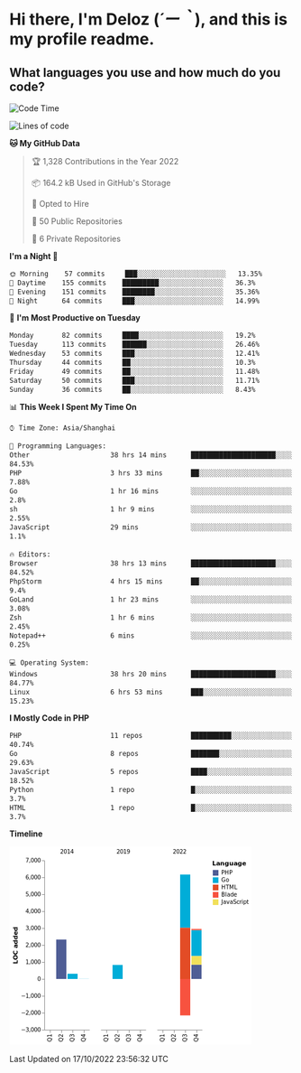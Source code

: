 # **Hi there, I'm Deloz (*´ー｀*), and this is my profile readme.**
<!--  [![Profile views](https://gpvc.arturio.dev/dank-del)](https://github.com/dank-del) -->
## **What languages you use and how much do you code?**

<!--START_SECTION:waka-->
![Code Time](http://img.shields.io/badge/Code%20Time-45%20hrs%2014%20mins-blue)

![Lines of code](https://img.shields.io/badge/From%20Hello%20World%20I%27ve%20Written-10%20Thousand%20lines%20of%20code-blue)

**🐱 My GitHub Data** 

> 🏆 1,328 Contributions in the Year 2022
 > 
> 📦 164.2 kB Used in GitHub's Storage 
 > 
> 💼 Opted to Hire
 > 
> 📜 50 Public Repositories 
 > 
> 🔑 6 Private Repositories  
 > 
**I'm a Night 🦉** 

```text
🌞 Morning    57 commits     ███░░░░░░░░░░░░░░░░░░░░░░   13.35% 
🌆 Daytime    155 commits    █████████░░░░░░░░░░░░░░░░   36.3% 
🌃 Evening    151 commits    ████████░░░░░░░░░░░░░░░░░   35.36% 
🌙 Night      64 commits     ███░░░░░░░░░░░░░░░░░░░░░░   14.99%

```
📅 **I'm Most Productive on Tuesday** 

```text
Monday       82 commits     ████░░░░░░░░░░░░░░░░░░░░░   19.2% 
Tuesday      113 commits    ██████░░░░░░░░░░░░░░░░░░░   26.46% 
Wednesday    53 commits     ███░░░░░░░░░░░░░░░░░░░░░░   12.41% 
Thursday     44 commits     ██░░░░░░░░░░░░░░░░░░░░░░░   10.3% 
Friday       49 commits     ██░░░░░░░░░░░░░░░░░░░░░░░   11.48% 
Saturday     50 commits     ███░░░░░░░░░░░░░░░░░░░░░░   11.71% 
Sunday       36 commits     ██░░░░░░░░░░░░░░░░░░░░░░░   8.43%

```


📊 **This Week I Spent My Time On** 

```text
⌚︎ Time Zone: Asia/Shanghai

💬 Programming Languages: 
Other                    38 hrs 14 mins      █████████████████████░░░░   84.53% 
PHP                      3 hrs 33 mins       ██░░░░░░░░░░░░░░░░░░░░░░░   7.88% 
Go                       1 hr 16 mins        ░░░░░░░░░░░░░░░░░░░░░░░░░   2.8% 
sh                       1 hr 9 mins         ░░░░░░░░░░░░░░░░░░░░░░░░░   2.55% 
JavaScript               29 mins             ░░░░░░░░░░░░░░░░░░░░░░░░░   1.1%

🔥 Editors: 
Browser                  38 hrs 13 mins      █████████████████████░░░░   84.52% 
PhpStorm                 4 hrs 15 mins       ██░░░░░░░░░░░░░░░░░░░░░░░   9.4% 
GoLand                   1 hr 23 mins        ░░░░░░░░░░░░░░░░░░░░░░░░░   3.08% 
Zsh                      1 hr 6 mins         ░░░░░░░░░░░░░░░░░░░░░░░░░   2.45% 
Notepad++                6 mins              ░░░░░░░░░░░░░░░░░░░░░░░░░   0.25%

💻 Operating System: 
Windows                  38 hrs 20 mins      █████████████████████░░░░   84.77% 
Linux                    6 hrs 53 mins       ███░░░░░░░░░░░░░░░░░░░░░░   15.23%

```

**I Mostly Code in PHP** 

```text
PHP                      11 repos            ██████████░░░░░░░░░░░░░░░   40.74% 
Go                       8 repos             ███████░░░░░░░░░░░░░░░░░░   29.63% 
JavaScript               5 repos             ████░░░░░░░░░░░░░░░░░░░░░   18.52% 
Python                   1 repo              █░░░░░░░░░░░░░░░░░░░░░░░░   3.7% 
HTML                     1 repo              █░░░░░░░░░░░░░░░░░░░░░░░░   3.7%

```


**Timeline**

![Chart not found](https://raw.githubusercontent.com/deloz/deloz/main/charts/bar_graph.png) 


 Last Updated on 17/10/2022 23:56:32 UTC
<!--END_SECTION:waka-->
